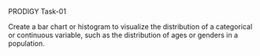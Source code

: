 PRODIGY
Task-01

Create a bar chart or histogram to visualize the distribution of a categorical or continuous variable, such as the distribution of ages or genders in a population.

